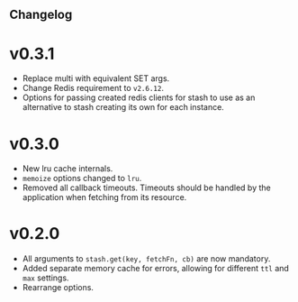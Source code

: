 Changelog
---

# v0.3.1

* Replace multi with equivalent SET args.
* Change Redis requirement to `v2.6.12`.
* Options for passing created redis clients for stash to use as an alternative to stash creating its own for each instance.

# v0.3.0

* New lru cache internals.
* `memoize` options changed to `lru`.
* Removed all callback timeouts. Timeouts should be handled by the application when fetching from its resource.

# v0.2.0

* All arguments to `stash.get(key, fetchFn, cb)` are now mandatory.
* Added separate memory cache for errors, allowing for different `ttl` and `max` settings.
* Rearrange options.
